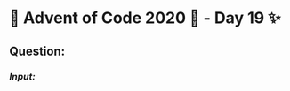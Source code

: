 # :christmas_tree: Advent of Code 2020 :christmas_tree: - Day 19 :sparkles:
## Question: 
>
>
>

### *Input:*

>
>
>